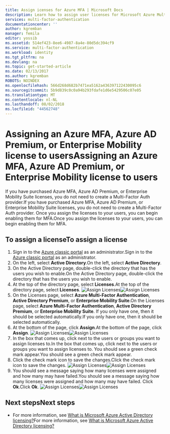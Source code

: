 ```yaml
---
title: Assign icenses for Azure MFA | Microsoft Docs
description: Learn how to assign user licenses for Microsoft Azure Multi-Factor Authentication.
services: multi-factor-authentication
documentationcenter: ''
author: kgremban
manager: femila
editor: yossib
ms.assetid: 514ef423-8ee6-4987-8a4e-80d5dc394cf9
ms.service: multi-factor-authentication
ms.workload: identity
ms.tgt_pltfrm: na
ms.devlang: na
ms.topic: get-started-article
ms.date: 02/13/2017
ms.author: kgremban
ROBOTS: NOINDEX
ms.openlocfilehash: 566d268d682b7471ea5162a436397122430095c6
ms.sourcegitcommit: 5b9d839c0c0a94b293fdafe1d6e5429506c07e05
ms.translationtype: MT
ms.contentlocale: nl-NL
ms.lasthandoff: 08/02/2018
ms.locfileid: "44562748"
---
```

# <a name="assigning-an-azure-mfa-azure-ad-premium-or-enterprise-mobility-license-to-users"></a><span data-ttu-id="231a1-103">Assigning an Azure MFA, Azure AD Premium, or Enterprise Mobility license to users</span><span class="sxs-lookup"><span data-stu-id="231a1-103">Assigning an Azure MFA, Azure AD Premium, or Enterprise Mobility license to users</span></span>
<span data-ttu-id="231a1-104">If you have purchased Azure MFA, Azure AD Premium, or Enterprise Mobility Suite licenses, you do not need to create a Multi-Factor Auth provider.</span><span class="sxs-lookup"><span data-stu-id="231a1-104">If you have purchased Azure MFA, Azure AD Premium, or Enterprise Mobility Suite licenses, you do not need to create a Multi-Factor Auth provider.</span></span> <span data-ttu-id="231a1-105">Once you assign the licenses to your users, you can begin enabling them for MFA.</span><span class="sxs-lookup"><span data-stu-id="231a1-105">Once you assign the licenses to your users, you can begin enabling them for MFA.</span></span>

## <a name="to-assign-a-license"></a><span data-ttu-id="231a1-106">To assign a license</span><span class="sxs-lookup"><span data-stu-id="231a1-106">To assign a license</span></span>
1. <span data-ttu-id="231a1-107">Sign in to the [Azure classic portal](https://manage.windowsazure.com) as an administrator.</span><span class="sxs-lookup"><span data-stu-id="231a1-107">Sign in to the [Azure classic portal](https://manage.windowsazure.com) as an administrator.</span></span>
2. <span data-ttu-id="231a1-108">On the left, select **Active Directory**.</span><span class="sxs-lookup"><span data-stu-id="231a1-108">On the left, select **Active Directory**.</span></span>
3. <span data-ttu-id="231a1-109">On the Active Directory page, double-click the directory that has the users you wish to enable.</span><span class="sxs-lookup"><span data-stu-id="231a1-109">On the Active Directory page, double-click the directory that has the users you wish to enable.</span></span>
4. <span data-ttu-id="231a1-110">At the top of the directory page, select **Licenses**.</span><span class="sxs-lookup"><span data-stu-id="231a1-110">At the top of the directory page, select **Licenses**.</span></span>
   <span data-ttu-id="231a1-111">![Assign Licenses](https://docstestmedia1.blob.core.windows.net/azure-media/articles/multi-factor-authentication/media/multi-factor-authentication-get-started-assign-licenses/assign1.png)</span><span class="sxs-lookup"><span data-stu-id="231a1-111">![Assign Licenses](https://docstestmedia1.blob.core.windows.net/azure-media/articles/multi-factor-authentication/media/multi-factor-authentication-get-started-assign-licenses/assign1.png)</span></span>
5. <span data-ttu-id="231a1-112">On the Licenses page, select **Azure Multi-Factor Authentication**, **Active Directory Premium**, or **Enterprise Mobility Suite**.</span><span class="sxs-lookup"><span data-stu-id="231a1-112">On the Licenses page, select **Azure Multi-Factor Authentication**, **Active Directory Premium**, or **Enterprise Mobility Suite**.</span></span>  <span data-ttu-id="231a1-113">If you only have one, then it should be selected automatically.</span><span class="sxs-lookup"><span data-stu-id="231a1-113">If you only have one, then it should be selected automatically.</span></span>
6. <span data-ttu-id="231a1-114">At the bottom of the page, click **Assign**.</span><span class="sxs-lookup"><span data-stu-id="231a1-114">At the bottom of the page, click **Assign**.</span></span>
   <span data-ttu-id="231a1-115">![Assign Licenses](https://docstestmedia1.blob.core.windows.net/azure-media/articles/multi-factor-authentication/media/multi-factor-authentication-get-started-assign-licenses/assign3.png)</span><span class="sxs-lookup"><span data-stu-id="231a1-115">![Assign Licenses](https://docstestmedia1.blob.core.windows.net/azure-media/articles/multi-factor-authentication/media/multi-factor-authentication-get-started-assign-licenses/assign3.png)</span></span>
7. <span data-ttu-id="231a1-116">In the box that comes up, click next to the users or groups you want to assign licenses to.</span><span class="sxs-lookup"><span data-stu-id="231a1-116">In the box that comes up, click next to the users or groups you want to assign licenses to.</span></span>  <span data-ttu-id="231a1-117">You should see a green check mark appear.</span><span class="sxs-lookup"><span data-stu-id="231a1-117">You should see a green check mark appear.</span></span>
8. <span data-ttu-id="231a1-118">Click the check mark icon to save the changes.</span><span class="sxs-lookup"><span data-stu-id="231a1-118">Click the check mark icon to save the changes.</span></span>
   <span data-ttu-id="231a1-119">![Assign Licenses](https://docstestmedia1.blob.core.windows.net/azure-media/articles/multi-factor-authentication/media/multi-factor-authentication-get-started-assign-licenses/assign4.png)</span><span class="sxs-lookup"><span data-stu-id="231a1-119">![Assign Licenses](https://docstestmedia1.blob.core.windows.net/azure-media/articles/multi-factor-authentication/media/multi-factor-authentication-get-started-assign-licenses/assign4.png)</span></span>
9. <span data-ttu-id="231a1-120">You should see a message saying how many licenses were assigned and how many may have failed.</span><span class="sxs-lookup"><span data-stu-id="231a1-120">You should see a message saying how many licenses were assigned and how many may have failed.</span></span>  <span data-ttu-id="231a1-121">Click **Ok**.</span><span class="sxs-lookup"><span data-stu-id="231a1-121">Click **Ok**.</span></span>
   <span data-ttu-id="231a1-122">![Assign Licenses](https://docstestmedia1.blob.core.windows.net/azure-media/articles/multi-factor-authentication/media/multi-factor-authentication-get-started-assign-licenses/assign5.png)</span><span class="sxs-lookup"><span data-stu-id="231a1-122">![Assign Licenses](https://docstestmedia1.blob.core.windows.net/azure-media/articles/multi-factor-authentication/media/multi-factor-authentication-get-started-assign-licenses/assign5.png)</span></span>

## <a name="next-steps"></a><span data-ttu-id="231a1-123">Next steps</span><span class="sxs-lookup"><span data-stu-id="231a1-123">Next steps</span></span>

- <span data-ttu-id="231a1-124">For more information, see [What is Microsoft Azure Active Directory licensing?](../active-directory/active-directory-licensing-what-is.md)</span><span class="sxs-lookup"><span data-stu-id="231a1-124">For more information, see [What is Microsoft Azure Active Directory licensing?](../active-directory/active-directory-licensing-what-is.md)</span></span>



